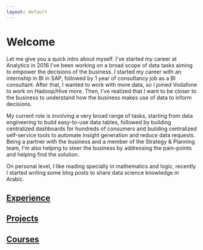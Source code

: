 ```yaml
---
layout: default
---
```

# Welcome
Let me give you a quick intro about myself. I've started my career at Analytics in 2016 I've been working on a broad scope of data tasks aiming to empower the decisions of the business. I started my career with an internship in BI in SAP, followed by 1 year of consultancy job as a BI consultant. After that, I wanted to work with more data, so I joined Vodafone to work on Hadoop/Hive more. Then, I've realized that I want to be closer to the business to understand how the business makes use of data to inform decisions.

My current role is involving a very broad range of tasks, starting from data engineering to build easy-to-use data tables,  followed by building centralized dashboards for hundreds of consumers and building centralized self-service tools to automate insight generation and reduce data requests. Being a partner with the business and a member of the Strategy & Planning team, I'm also helping to steer the business by addressing the pain-points and helping find the solution.


On personal level, I like reading specially in mathematics and logic, recently I started writing some blog posts to share data science knowledge in Arabic.


## [Experience](./Resume.html)

## [Projects](./projects.html)

## [Courses](./courses.html)


